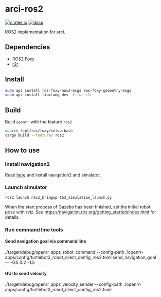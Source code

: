 # arci-ros2

[![crates.io](https://img.shields.io/crates/v/arci-ros2.svg)](https://crates.io/crates/arci-ros2) [![docs](https://docs.rs/arci-ros2/badge.svg)](https://docs.rs/arci-ros2)

ROS2 implementation for arci.

## Dependencies

* ROS2 Foxy
* [r2r](https://github.com/sequenceplanner/r2r)

## Install

```bash
sudo apt install ros-foxy-nav2-msgs ros-foxy-geometry-msgs
sudo apt install libclang-dev  # for r2r
```

## Build

Build `openrr` with the feature `ros2`

```bash
source /opt/ros/foxy/setup.bash
cargo build --features ros2
```

## How to use

### Install navigation2

Read [here](https://navigation.ros.org/getting_started/index.html) and install navigation2 and simulator.

### Launch simulator

```bash
ros2 launch nav2_bringup tb3_simulation_launch.py
```

When the start process of Gazebo has been finished, set the initial robot pose with rviz.
See https://navigation.ros.org/getting_started/index.html for details.

### Run command line tools

#### Send navigation goal via command line

./target/debug/openrr_apps_robot_command --config-path ./openrr-apps/config/turtlebot3_robot_client_config_ros2.toml send_navigation_goal -- -0.5 0.2 -1.5

#### GUI to send velocity

./target/debug/openrr_apps_velocity_sender --config-path ./openrr-apps/config/turtlebot3_robot_client_config_ros2.toml
